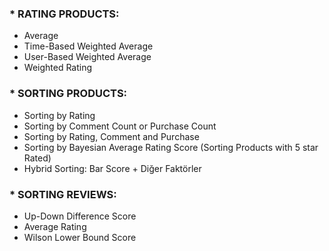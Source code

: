 ### * RATING PRODUCTS:
- Average
- Time-Based Weighted Average
- User-Based Weighted Average
- Weighted Rating

### * SORTING PRODUCTS:
- Sorting by Rating
- Sorting by Comment Count or Purchase Count
- Sorting by Rating, Comment and Purchase
- Sorting by Bayesian Average Rating Score (Sorting Products with 5 star Rated)
- Hybrid Sorting: Bar Score + Diğer Faktörler

### * SORTING REVIEWS:
- Up-Down Difference Score
- Average Rating
- Wilson Lower Bound Score
